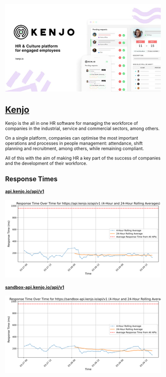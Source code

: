 [![Visit Kenjo](imagePreview.jpg)](https://kenjo.io)

# [Kenjo](https://kenjo.io)

Kenjo is the all in one HR software for managing the workforce of companies in the industrial, service and commercial sectors, among others.

On a single platform, companies can optimise the most important operations and processes in people management: attendance, shift planning and recruitment, among others, while remaining compliant.

All of this with the aim of making HR a key part of the success of companies and the development of their workforce.

## Response Times

#### [api.kenjo.io/api/v1](https://api.kenjo.io/api/v1)

![api.kenjo.io/api/v1](response-time-charts/6170692e6b656e6a6f2e696f2f6170692f7631.svg)
#### [sandbox-api.kenjo.io/api/v1](https://sandbox-api.kenjo.io/api/v1)

![sandbox-api.kenjo.io/api/v1](response-time-charts/73616e64626f782d6170692e6b656e6a6f2e696f2f6170692f7631.svg)

